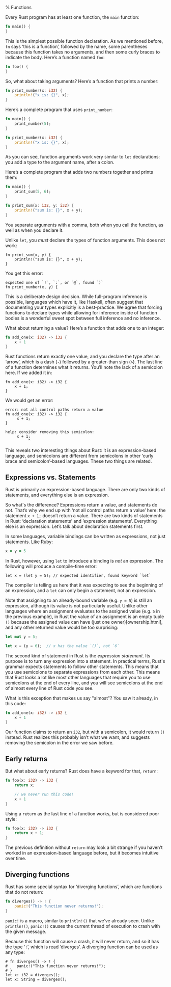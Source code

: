 % Functions

Every Rust program has at least one function, the `main` function:

```rust
fn main() {
}
```

This is the simplest possible function declaration. As we mentioned before,
`fn` says ‘this is a function’, followed by the name, some parentheses because
this function takes no arguments, and then some curly braces to indicate the
body. Here’s a function named `foo`:

```rust
fn foo() {
}
```

So, what about taking arguments? Here’s a function that prints a number:

```rust
fn print_number(x: i32) {
    println!("x is: {}", x);
}
```

Here’s a complete program that uses `print_number`:

```rust
fn main() {
    print_number(5);
}

fn print_number(x: i32) {
    println!("x is: {}", x);
}
```

As you can see, function arguments work very similar to `let` declarations:
you add a type to the argument name, after a colon.

Here’s a complete program that adds two numbers together and prints them:

```rust
fn main() {
    print_sum(5, 6);
}

fn print_sum(x: i32, y: i32) {
    println!("sum is: {}", x + y);
}
```

You separate arguments with a comma, both when you call the function, as well
as when you declare it.

Unlike `let`, you _must_ declare the types of function arguments. This does
not work:

```rust,ignore
fn print_sum(x, y) {
    println!("sum is: {}", x + y);
}
```

You get this error:

```text
expected one of `!`, `:`, or `@`, found `)`
fn print_number(x, y) {
```

This is a deliberate design decision. While full-program inference is possible,
languages which have it, like Haskell, often suggest that documenting your
types explicitly is a best-practice. We agree that forcing functions to declare
types while allowing for inference inside of function bodies is a wonderful
sweet spot between full inference and no inference.

What about returning a value? Here’s a function that adds one to an integer:

```rust
fn add_one(x: i32) -> i32 {
    x + 1
}
```

Rust functions return exactly one value, and you declare the type after an
‘arrow’, which is a dash (`-`) followed by a greater-than sign (`>`). The last
line of a function determines what it returns. You’ll note the lack of a
semicolon here. If we added it in:

```rust,ignore
fn add_one(x: i32) -> i32 {
    x + 1;
}
```

We would get an error:

```text
error: not all control paths return a value
fn add_one(x: i32) -> i32 {
     x + 1;
}

help: consider removing this semicolon:
     x + 1;
          ^
```

This reveals two interesting things about Rust: it is an expression-based
language, and semicolons are different from semicolons in other ‘curly brace
and semicolon’-based languages. These two things are related.

## Expressions vs. Statements

Rust is primarily an expression-based language. There are only two kinds of
statements, and everything else is an expression.

So what's the difference? Expressions return a value, and statements do not.
That’s why we end up with ‘not all control paths return a value’ here: the
statement `x + 1;` doesn’t return a value. There are two kinds of statements in
Rust: ‘declaration statements’ and ‘expression statements’. Everything else is
an expression. Let’s talk about declaration statements first.

In some languages, variable bindings can be written as expressions, not just
statements. Like Ruby:

```ruby
x = y = 5
```

In Rust, however, using `let` to introduce a binding is _not_ an expression. The
following will produce a compile-time error:

```ignore
let x = (let y = 5); // expected identifier, found keyword `let`
```

The compiler is telling us here that it was expecting to see the beginning of
an expression, and a `let` can only begin a statement, not an expression.

Note that assigning to an already-bound variable (e.g. `y = 5`) is still an
expression, although its value is not particularly useful. Unlike other
languages where an assignment evaluates to the assigned value (e.g. `5` in the
previous example), in Rust the value of an assignment is an empty tuple `()`
because the assigned value can have (just one owner)[ownership.html], and any
other returned value would be too surprising:

```rust
let mut y = 5;

let x = (y = 6);  // x has the value `()`, not `6`
```

The second kind of statement in Rust is the *expression statement*. Its
purpose is to turn any expression into a statement. In practical terms, Rust's
grammar expects statements to follow other statements. This means that you use
semicolons to separate expressions from each other. This means that Rust
looks a lot like most other languages that require you to use semicolons
at the end of every line, and you will see semicolons at the end of almost
every line of Rust code you see.

What is this exception that makes us say "almost"? You saw it already, in this
code:

```rust
fn add_one(x: i32) -> i32 {
    x + 1
}
```

Our function claims to return an `i32`, but with a semicolon, it would return
`()` instead. Rust realizes this probably isn’t what we want, and suggests
removing the semicolon in the error we saw before.

## Early returns

But what about early returns? Rust does have a keyword for that, `return`:

```rust
fn foo(x: i32) -> i32 {
    return x;

    // we never run this code!
    x + 1
}
```

Using a `return` as the last line of a function works, but is considered poor
style:

```rust
fn foo(x: i32) -> i32 {
    return x + 1;
}
```

The previous definition without `return` may look a bit strange if you haven’t
worked in an expression-based language before, but it becomes intuitive over
time.

## Diverging functions

Rust has some special syntax for ‘diverging functions’, which are functions that
do not return:

```rust
fn diverges() -> ! {
    panic!("This function never returns!");
}
```

`panic!` is a macro, similar to `println!()` that we’ve already seen. Unlike
`println!()`, `panic!()` causes the current thread of execution to crash with
the given message.

Because this function will cause a crash, it will never return, and so it has
the type ‘`!`’, which is read ‘diverges’. A diverging function can be used
as any type:

```should_panic
# fn diverges() -> ! {
#    panic!("This function never returns!");
# }
let x: i32 = diverges();
let x: String = diverges();
```
